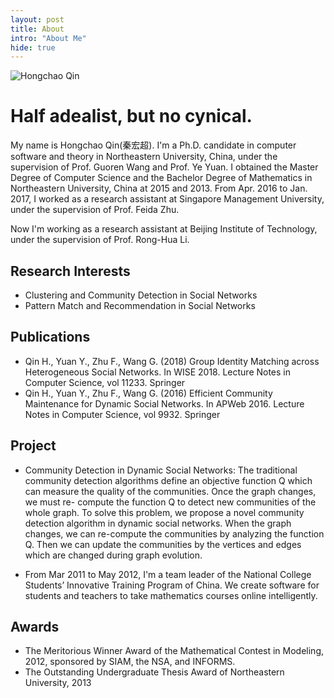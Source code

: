 ```yaml
---
layout: post
title: About
intro: "About Me"
hide: true
---
```


![Hongchao Qin](http://qinhc.github.com/img/me.png)

# Half adealist, but no cynical. 

My name is Hongchao Qin(秦宏超). I'm a Ph.D. candidate in computer software and theory in Northeastern University, China, under the supervision of Prof. Guoren Wang and Prof. Ye Yuan. I obtained the Master Degree of Computer Science and the Bachelor Degree of Mathematics in Northeastern University, China at 2015 and 2013. From Apr. 2016 to Jan. 2017, I worked as a research assistant at Singapore Management University, under the supervision of Prof. Feida Zhu.

Now I'm working as a research assistant at Beijing Institute of Technology, under the supervision of Prof. Rong-Hua Li.

## Research Interests
 - Clustering and Community Detection in Social Networks
 - Pattern Match and Recommendation in Social Networks

## Publications
- Qin H., Yuan Y., Zhu F., Wang G. (2018) Group Identity Matching across Heterogeneous Social Networks. In WISE 2018. Lecture Notes in Computer Science, vol 11233. Springer
- Qin H., Yuan Y., Zhu F., Wang G. (2016) Efficient Community Maintenance for Dynamic Social Networks. In APWeb 2016. Lecture Notes in Computer Science, vol 9932. Springer


## Project
- Community Detection in Dynamic Social Networks:
The traditional community detection algorithms define an objective function Q which can measure the quality of the communities. Once the graph changes, we must re- compute the function Q to detect new communities of the whole graph. To solve this problem, we propose a novel community detection algorithm in dynamic social networks. When the graph changes, we can re-compute the communities by analyzing the function Q. Then we can update the communities by the vertices and edges which are changed during graph evolution.

- From Mar 2011 to May 2012, I'm a team leader of the National College Students’ Innovative Training Program of China. We create software for students and teachers to take mathematics courses online intelligently.

## Awards
- The Meritorious Winner Award of the Mathematical Contest in Modeling, 2012, sponsored by SIAM, the NSA, and INFORMS.   
- The Outstanding Undergraduate Thesis Award of Northeastern University, 2013